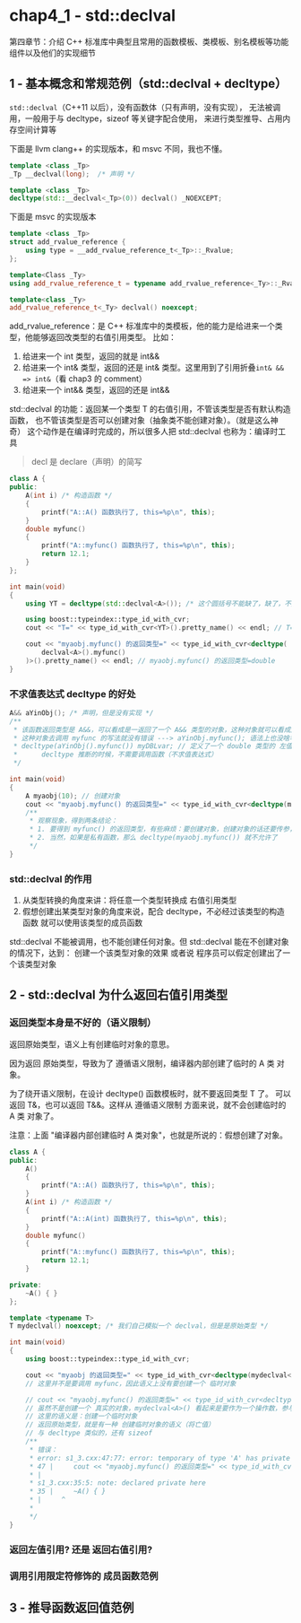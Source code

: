 # chap4_1 - std::declval

第四章节：介绍 C++ 标准库中典型且常用的函数模板、类模板、别名模板等功能组件以及他们的实现细节

## 1 - 基本概念和常规范例（std::declval + decltype）

`std::declval`（C++11 以后），没有函数体（只有声明，没有实现），
无法被调用，一般用于与 decltype，sizeof 等关键字配合使用，
来进行类型推导、占用内存空间计算等

下面是 llvm clang++ 的实现版本，和 msvc 不同，我也不懂。

```cxx
template <class _Tp>
_Tp __declval(long);  /* 声明 */

template <class _Tp>
decltype(std::__declval<_Tp>(0)) declval() _NOEXCEPT;
```

下面是 msvc 的实现版本

```cxx
template <class _Tp>
struct add_rvalue_reference {
    using type = __add_rvalue_reference_t<_Tp>::_Rvalue;
};

template<Class _Ty>
using add_rvalue_reference_t = typename add_rvalue_reference<_Ty>::_Rvalue;

template<class _Ty>
add_rvalue_reference_t<_Ty> declval() noexcept;
```

add_rvalue_reference：是 C++ 标准库中的类模板，他的能力是给进来一个类型，他能够返回改类型的右值引用类型。
比如：

1. 给进来一个 int 类型，返回的就是 int&&
2. 给进来一个 int& 类型，返回的还是 int& 类型。这里用到了引用折叠`int& && => int&`（看 chap3 的 comment）
3. 给进来一个 int&& 类型，返回的还是 int&&

std::declval 的功能：返回某一个类型 T 的右值引用，不管该类型是否有默认构造函数，
也不管该类型是否可以创建对象（抽象类不能创建对象）。（就是这么神奇）
这个动作是在编译时完成的，所以很多人把 std::declval 也称为：编译时工具

> decl 是 declare（声明）的简写

```cxx
class A {
public:
    A(int i) /* 构造函数 */
    {
        printf("A::A() 函数执行了, this=%p\n", this);
    }
    double myfunc()
    {
        printf("A::myfunc() 函数执行了, this=%p\n", this);
        return 12.1;
    }
};

int main(void)
{
    using YT = decltype(std::declval<A>()); /* 这个圆括号不能缺了，缺了，不报错，但是含义完全变了 */

    using boost::typeindex::type_id_with_cvr;
    cout << "T=" << type_id_with_cvr<YT>().pretty_name() << endl; // T=A&&

    cout << "myaobj.myfunc() 的返回类型=" << type_id_with_cvr<decltype(
        declval<A>().myfunc()
    )>().pretty_name() << endl; // myaobj.myfunc() 的返回类型=double
}
```

### 不求值表达式 decltype 的好处

```cxx
A&& aYinObj(); /* 声明，但是没有实现 */
/**
 * 该函数返回类型是 A&&，可以看成是一返回了一个 A&& 类型的对象，这种对象就可以看成是 类 A 对象。
 * 这种对象去调用 myfunc 的写法就没有错误 ---> aYinObj.myfunc(); 语法上也没啥毛病
 * decltype(aYinObj().myfunc()) myDBLvar; // 定义了一个 double 类型的 左值变量（编译链接都不报错）
 * 		decltype 推断的时候，不需要调用函数（不求值表达式）
 */

int main(void)
{
    A myaobj(10); // 创建对象
    cout << "myaobj.myfunc() 的返回类型=" << type_id_with_cvr<decltype(myaobj.myfunc())>().pretty_name() << endl; // myaobj.myfunc() 的返回类型=double
    /**
     * 观察现象，得到两条结论：
     * 1. 要得到 myfunc() 的返回类型，有些麻烦：要创建对象，创建对象的话还要传参，并且还要调用对象，尽管 decltype 不求值
     * 2. 当然，如果是私有函数，那么 decltype(myaobj.myfunc()) 就不允许了
     */
}
```

### std::declval 的作用

1. 从类型转换的角度来讲：将任意一个类型转换成 右值引用类型
2. 假想创建出某类型对象的角度来说，配合 decltype，不必经过该类型的构造函数 就可以使用该类型的成员函数

std::declval 不能被调用，也不能创建任何对象。但 std::declval 能在不创建对象的情况下，达到：
创建一个该类型对象的效果 或者说 程序员可以假定创建出了一个该类型对象

## 2 - std::declval 为什么返回右值引用类型

### 返回类型本身是不好的（语义限制）

返回原始类型，语义上有创建临时对象的意思。

因为返回 原始类型，导致为了 遵循语义限制，编译器内部创建了临时的 A 类 对象。

为了绕开语义限制，在设计 decltype() 函数模板时，就不要返回类型 T 了。
可以返回 T&，也可以返回 T&&。这样从 遵循语义限制 方面来说，就不会创建临时的 A 类 对象了。

注意：上面 "编译器内部创建临时 A 类对象"，也就是所说的：假想创建了对象。

```cxx
class A {
public:
    A()
    {
        printf("A::A() 函数执行了, this=%p\n", this);
    }
    A(int i) /* 构造函数 */
    {
        printf("A::A(int) 函数执行了, this=%p\n", this);
    }
    double myfunc()
    {
        printf("A::myfunc() 函数执行了, this=%p\n", this);
        return 12.1;
    }

private:
    ~A() { }
};

template <typename T>
T mydeclval() noexcept; /* 我们自己模拟一个 declval，但是是原始类型 */

int main(void)
{
    using boost::typeindex::type_id_with_cvr;

    cout << "myaobj 的返回类型=" << type_id_with_cvr<decltype(mydeclval<A>())>().pretty_name() << endl;
    // 这里并不是要调用 myfunc，因此语义上没有要创建一个 临时对象

    // cout << "myaobj.myfunc() 的返回类型=" << type_id_with_cvr<decltype(mydeclval<A>().myfunc())>().pretty_name() << endl;
    // 虽然不是创建一个 真实的对象，mydeclval<A>() 看起来是要作为一个操作数，参与计算。因此要遵循一个 语义限制
    // 这里的语义是：创建一个临时对象
    // 返回原始类型，就是有一种 创建临时对象的语义（将亡值）
    // 与 decltype 类似的，还有 sizeof
    /**
     * 错误：
     * error: s1_3.cxx:47:77: error: temporary of type 'A' has private destructor
     * 47 |     cout << "myaobj.myfunc() 的返回类型=" << type_id_with_cvr<decltype(mydeclval<A>().myfunc())>().pretty_name() << endl;
     * |                                                                        ^
     * s1_3.cxx:35:5: note: declared private here
     * 35 |     ~A() { }
     * |     ^
     *
     */
}
```

### 返回左值引用? 还是 返回右值引用?

### 调用引用限定符修饰的 成员函数范例

## 3 - 推导函数返回值范例
